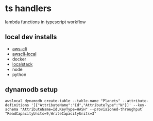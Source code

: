 # ts handlers
lambda functions in typescript workflow

## local dev installs
* [aws-cli](https://docs.aws.amazon.com/cli/latest/userguide/cli-chap-install.html)
* [awscli-local](https://github.com/localstack/awscli-local)
* docker
* [localstack](https://github.com/localstack/localstack)
* node
* python

## dynamodb setup
`awslocal dynamodb create-table --table-name "Planets" --attribute-definitions '[{"AttributeName":"Id","AttributeType":"N"}]' --key-schema "AttributeName=Id,KeyType=HASH" --provisioned-throughput "ReadCapacityUnits=9,WriteCapacityUnits=3"`

